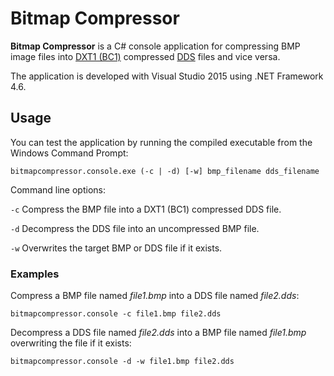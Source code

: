 # Bitmap Compressor
**Bitmap Compressor** is a C# console application for compressing BMP image files into [DXT1 (BC1)](http://msdn.microsoft.com/en-us/library/bb694531(v=VS.85).aspx) compressed [DDS](http://msdn.microsoft.com/en-us/library/bb943990(v=VS.85).aspx) files and vice versa.

The application is developed with Visual Studio 2015 using .NET Framework 4.6.

## Usage
You can test the application by running the compiled executable from the Windows Command Prompt:

    bitmapcompressor.console.exe (-c | -d) [-w] bmp_filename dds_filename

Command line options:
  
`-c` Compress the BMP file into a DXT1 (BC1) compressed DDS file.

`-d` Decompress the DDS file into an uncompressed BMP file.

`-w` Overwrites the target BMP or DDS file if it exists.

### Examples
Compress a BMP file named *file1.bmp* into a DDS file named *file2.dds*:

    bitmapcompressor.console -c file1.bmp file2.dds

Decompress a DDS file named *file2.dds* into a BMP file named *file1.bmp* overwriting the file if it exists:

    bitmapcompressor.console -d -w file1.bmp file2.dds
